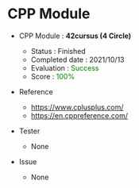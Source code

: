 
# CPP Module
- CPP Module : **42cursus (4 Circle)**
   - Status : Finished
   - Completed date : 2021/10/13
   - Evaluation : <span style="color: #008000">Success</sapn>
   - Score : <span style="color: #008000">100%</sapn>

- Reference
   - https://www.cplusplus.com/
   - https://en.cppreference.com/

- Tester
   - None

- Issue
  - None